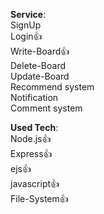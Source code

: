 **Service**:   
SignUp   
Login👍     
Write-Board👍   
Delete-Board   
Update-Board    
Recommend system   
Notification    
Comment system   

**Used Tech**:   
Node.js👍     
Express👍   
ejs👍   
javascript👍   
File-System👍   
